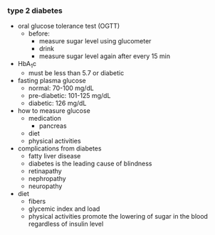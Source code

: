 ### type 2 diabetes
* oral glucose tolerance test (OGTT)
  * before: 
    * measure sugar level using glucometer
    * drink
    * measure sugar level again after every 15 min
* HbA<sub>1</sub>c
  * must be less than 5.7 or diabetic
* fasting plasma glucose
  * normal: 70-100 mg/dL
  * pre-diabetic: 101-125 mg/dL
  * diabetic: 126 mg/dL
* how to measure glucose
  * medication
    * pancreas
  * diet
  * physical activities
* complications from diabetes
  * fatty liver disease
  * diabetes is the leading cause of blindness
  * retinapathy
  * nephropathy
  * neuropathy
* diet
  * fibers
  * glycemic index and load
  * physical activities promote the lowering of sugar in the blood regardless of insulin level